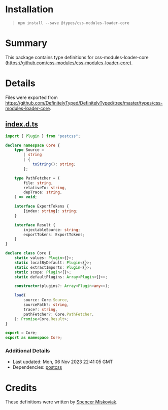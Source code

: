 # Installation
> `npm install --save @types/css-modules-loader-core`

# Summary
This package contains type definitions for css-modules-loader-core (https://github.com/css-modules/css-modules-loader-core).

# Details
Files were exported from https://github.com/DefinitelyTyped/DefinitelyTyped/tree/master/types/css-modules-loader-core.
## [index.d.ts](https://github.com/DefinitelyTyped/DefinitelyTyped/tree/master/types/css-modules-loader-core/index.d.ts)
````ts
import { Plugin } from "postcss";

declare namespace Core {
    type Source =
        | string
        | {
            toString(): string;
        };

    type PathFetcher = (
        file: string,
        relativeTo: string,
        depTrace: string,
    ) => void;

    interface ExportTokens {
        [index: string]: string;
    }

    interface Result {
        injectableSource: string;
        exportTokens: ExportTokens;
    }
}

declare class Core {
    static values: Plugin<{}>;
    static localByDefault: Plugin<{}>;
    static extractImports: Plugin<{}>;
    static scope: Plugin<{}>;
    static defaultPlugins: Array<Plugin<{}>>;

    constructor(plugins?: Array<Plugin<any>>);

    load(
        source: Core.Source,
        sourcePath?: string,
        trace?: string,
        pathFetcher?: Core.PathFetcher,
    ): Promise<Core.Result>;
}

export = Core;
export as namespace Core;

````

### Additional Details
 * Last updated: Mon, 06 Nov 2023 22:41:05 GMT
 * Dependencies: [postcss](https://npmjs.com/package/postcss)

# Credits
These definitions were written by [Spencer Miskoviak](https://github.com/skovy).
